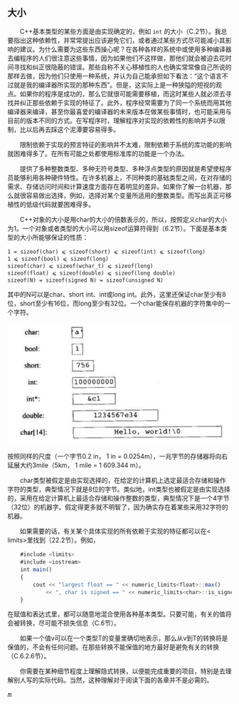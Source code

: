 ## 大小

  C++基本类型的某些方面是由实现确定的，例如 `int` 的大小（C.2节）。我总要指出这种依赖性，并常常提出应该避免它们，或者通过某些方式尽可能减小其影响的建议。为什么需要为这些东西操心呢？在各种各样的系统中或使用多种编译器去编程序的人们很注意这些事情，因为如果他们不这样做，那他们就会被迫去花时间寻找和纠正很隐蔽的错误。那些自称不关心移植性的人也确实常常像自己所说的那样去做，因为他们只使用一种系统，并认为自己能承担如下看法：“这个语言不过就是我的编译器所实现的那种东西”。但是，这实际上是一种狭隘的短视的观点。如果你的程序是成功的，那么它就很可能需要移植，而这时某些人就必须去寻找并纠正那些依赖于实现的特征了。此外，程序经常需要为了同一个系统而用其他编译器来编译，甚至你最喜爱的编译器的未来版本在做某些事情时，也可能采用与目前的版本不同的方式。在写程序时，理解程序对实现的依赖性的影响并予以限制，比以后再去踩这个泥潭要容易得多。

  限制依赖于实现的预言特征的影响并不太难，限制依赖于系统的库功能的影响就困难得多了。在所有可能之处都使用标准库的功能是一个办法。

  提供了多种整数类型、多种无符号类型、多种浮点类型的原因就是希望使程序员能够利用各种硬件特性。在许多机器上，不同种类的基础类型之间，在对存储的需求、存储访问时间和计算速度方面存在着明显的差异。如果你了解一台机器，那么就很容易做出选择，例如，选择对某个变量所适用的整数类型。而写出真正可移植性的低级代码就要困难得多。

  C++对象的大小是用char的大小的倍数表示的，所以，按照定义char的大小为1。一个对象或者类型的大小可以用sizeof运算符得到（6.2节）。下面是基本类型的大小所能够保证的性质：

```
1 = sizeof(char) ⩽ sizeof(short) ⩽ sizeof(int) ⩽ sizeof(long)
1 ⩽ sizeof(bool) ⩽ sizeof(long)
sizeof(char) ⩽ sizeof(wchar_t) ⩽ sizeof(long)
sizeof(float) ⩽ sizeof(double) ⩽ sizeof(long double)
sizeof(N) = sizeof(signed N) = sizeof(unsigned N)
```

其中的N可以是char、short int、int或long int。此外，这里还保证char至少有8位，short至少有16位，而long至少有32位。一个char能保存机器的字符集中的一个字符。

![](/assets/4_6.png)

按照同样的尺度（一个字节0.2 in， 1 in = 0.0254m），一兆字节的存储器将向右延展大约3mile（5km， 1 mile = 1 609.344 m）。

  char类型被假定是由实现选择的，在给定的计算机上选定最适合存储和操作字符的类型，典型情况下就是8位的字节。类似地，int类型也被假定是由实现选择的，采用在给定计算机上最适合存储和操作整数的类型，典型情况下是一个4字节（32位）的机器字。假定得更多就不明智了，因为确实存在着某些采用32字符的机器。

  如果需要的话，有关某个具体实现的所有依赖于实现的特征都可以在&lt; limits&gt;里找到（22.2节）。例如，

```javascript
    #include <limits>
    #include <iostream>
    int main()
    {
        cout << "largest float == " << numeric_limits<float>::max()
            << ", char is signed == " << numeric_limits<char>::is_signed << '\n';
    }
```

在赋值和表达式里，都可以随意地混合使用各种基本类型。只要可能，有关的值将会被转换，尽可能不损失信息（C.6节）。

  如果一个值v可以在一个类型T的变量里确切地表示，那么从v到T的转换将是保值的，不会有任何问题。在那些转换不能保值的地方最好是避免有关的转换（C.6.2.6节）。

  你需要在某种细节程度上理解隐式转换，以便能完成重要的项目，特别是去理解别人写的实际代码。当然，这种理解对于阅读下面的各章并不是必需的。

🔚

